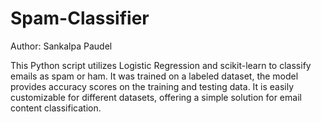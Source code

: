 # Spam-Classifier

Author: Sankalpa Paudel

This Python script utilizes Logistic Regression and scikit-learn to classify emails as spam or ham. It was trained on a labeled dataset, the model provides accuracy scores on the training and testing data. It is easily customizable for different datasets, offering a simple solution for email content classification.
